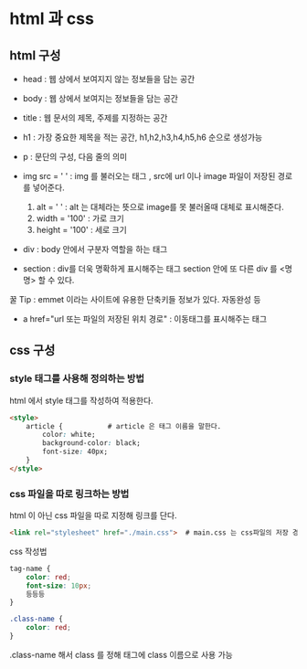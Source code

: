 # html 과 css

## html 구성

- head  : 웹 상에서 보여지지 않는 정보들을 담는 공간 
- body : 웹 상에서 보여지는 정보들을 담는 공간
- title : 웹 문서의 제목, 주제를 지정하는 공간
- h1 : 가장 중요한 제목을 적는 공간,   h1,h2,h3,h4,h5,h6 순으로 생성가능
- p : 문단의 구성, 다음 줄의 의미
- img src = ' ' : img 를 불러오는 태그 , src에 url 이나 image 파일이 저장된 경로를 넣어준다.
  1. alt = ' ' : alt 는 대체라는 뜻으로 image를 못 불러올때 대체로 표시해준다.
  2. width = '100' : 가로 크기
  3. height = '100' : 세로 크기

- div : body 안에서 구분자 역할을 하는 태그
- section : div를 더욱 명확하게 표시해주는 태그 section 안에 또 다른 div 를 <명명> 할 수 있다.

꿀 Tip : emmet 이라는 사이트에 유용한 단축키들 정보가 있다. 자동완성 등 

- a href="url 또는 파일의 저장된 위치 경로" : 이동태그를 표시해주는 태그

## css 구성

### style 태그를 사용해 정의하는 방법

html 에서 style 태그를 작성하여 적용한다.

```html
<style>
    article {           # article 은 태그 이름을 말한다.
        color: white;
    	background-color: black;
    	font-size: 40px;
    }
</style>
```



### css 파일을 따로 링크하는 방법

html 이 아닌 css 파일을 따로 지정해 링크를 단다.

```html
<link rel="stylesheet" href="./main.css">  # main.css 는 css파일의 저장 경로를 적는다.
```

css 작성법

```css
tag-name {
	color: red;
	font-size: 10px;
	등등등
}

.class-name {
	color: red; 
}
```

.class-name 해서 class 를 정해 태그에 class 이름으로 사용 가능

